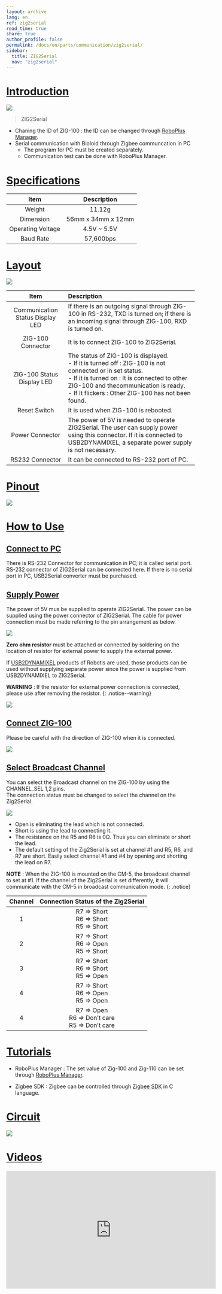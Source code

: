 ```yaml
---
layout: archive
lang: en
ref: zig2serial
read_time: true
share: true
author_profile: false
permalink: /docs/en/parts/communication/zig2serial/
sidebar:
  title: ZIG2Serial
  nav: "zig2serial"
---
```


# [Introduction](#introduction)

![](/assets/images/parts/communication/zig2serial_product.png)

> ZIG2Serial

- Chaning the ID of ZIG-100 : the ID can be changed through [RoboPlus Manager].
- Serial communication with Bioloid through Zigbee communcation in PC
  - The program for PC must be created separately.
  - Communication test can be done with RoboPlus Manager.

# [Specifications](#specifications)

|Item|Description|
|:---:|:---:|
|Weight|11.12g|
|Dimension|56mm x 34mm x 12mm|
|Operating Voltage|4.5V ~ 5.5V|
|Baud Rate|57,600bps|

# [Layout](#layout)

![](/assets/images/parts/communication/zig2serial_01.png)

|Item|Description|
|:---:|:---|
|Communication Status Display LED|If there is an outgoing signal  through ZIG-100 in RS-232, TXD is turned on; if there is an incoming signal through ZIG-100, RXD is turned on.|
|ZIG-100 Connector|It is to connect ZIG-100 to ZIG2Serial.|
|ZIG-100 Status Display LED|The status of ZIG-100 is displayed.<br />- If it is turned off : ZIG-100 is not connected or in set status.<br />- If it is turned on : It is connected to other ZIG-100 and thecommunication is ready.<br />- If It  flickers : Other ZIG-100 has not been found.|
|Reset Switch|It is used when ZIG-100 is rebooted.|
|Power Connector|The power of 5V is needed to operate ZIG2Serial. The user can supply power using this connector. If it is connected to USB2DYNAMIXEL, a separate power supply is not necessary.|
|RS232 Connector|It can be connected to RS-232 port of PC.|

# [Pinout](#pinout)

![](/assets/images/parts/communication/zig2serial_02.png)

# [How to Use](#how-to-use)

## [Connect to PC](#connect-to-pc)

There is RS-232 Connector for communication in PC; it is called serial port. RS-232 connector of ZIG2Serial can be connected here.  If there is no serial port in PC, USB2Serial converter must be purchased.
 
## [Supply Power](#supply-power)

The power of 5V mus be supplied to operate ZIG2Serial.  The power can be supplied using the power connector of ZIG2Serial.  The cable for power connection must be made referring to the pin arrangement as below.

![](/assets/images/parts/communication/zig2serial_03.png)

**Zero ohm resistor** must be attached or connected by soldering on the location of resistor for external power to supply the external power.
 
If [USB2DYNAMIXEL] products of Robotis are used, those products can be used without supplying separate power since the power is supplied from USB2DYNAMIXEL to ZIG2Serial. 

**WARNING** : If the resistor for external power connection is connected, please use after removing the resistor.
{: .notice--warning}

![](/assets/images/parts/communication/zig2serial_04.png)

## [Connect ZIG-100](#connect-zig-100)

Please be careful with the direction of ZIG-100 when it is connected.

![](/assets/images/parts/communication/zig2serial_05.png)

## [Select Broadcast Channel](#select-broadcast-channel)

You can select the Broadcast channel on the ZIG-100 by using the CHANNEL_SEL 1,2 pins.  
The connection status must be changed to select the channel on the Zig2Serial.

![](/assets/images/parts/communication/zig2serial_06.png)

- Open is eliminating the lead which is not connected.
- Short is using the lead to connecting it.
- The resistance on the R5 and R6 is 0Ω. Thus you can eliminate or short the lead.
- The default setting of the Zig2Serial is set at channel #1 and R5, R6, and R7 are short. Easily select channel #1 and #4 by opening and shorting the lead on R7.

**NOTE** : When the ZIG-100 is mounted on the CM-5, the broadcast channel to set at #1. If the channel of the Zig2Serial is set differently, it will communicate with the CM-5 in broadcast communication mode.
{: .notice}

|Channel|Connection Status of the Zig2Serial|
|:---:|:---:|
|1|R7 => Short<br />R6 => Short<br />R5 => Short|
|2|R7 => Short<br />R6 => Open<br />R5 => Short|
|3|R7 => Short<br />R6 => Short<br />R5 => Open|
|4|R7 => Short<br />R6 => Open<br />R5 => Open|
|4|R7 => Open<br />R6 => Don’t care<br />R5 => Don’t care|

# [Tutorials](#tutorials)

- RoboPlus Manager : The set value of Zig-100 and Zig-110 can be set through [RoboPlus Manager].
 
- Zigbee SDK : Zigbee can be controlled through [Zigbee SDK] in C language.

# [Circuit](#circuit)

![](/assets/images/parts/communication/zig2serial_07.gif)

# [Videos](#videos)
<iframe width="560" height="315" src="https://www.youtube.com/embed/YgebCObXJZg" frameborder="0" allowfullscreen></iframe>

[RoboPlus Manager]: /docs/en/software/rplus1/manager/
[USB2DYNAMIXEL]: /docs/en/parts/interface/usb2dynamixel/
[Zigbee SDK]: /docs/en/software/embedded_sdk/zigbee_sdk/
